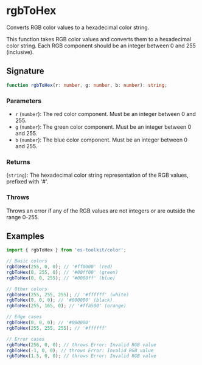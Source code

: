 # rgbToHex

Converts RGB color values to a hexadecimal color string.

This function takes RGB color values and converts them to a hexadecimal color string. Each RGB component should be an integer between 0 and 255 (inclusive).

## Signature

```typescript
function rgbToHex(r: number, g: number, b: number): string;
```

### Parameters

- `r` (`number`): The red color component. Must be an integer between 0 and 255.
- `g` (`number`): The green color component. Must be an integer between 0 and 255.
- `b` (`number`): The blue color component. Must be an integer between 0 and 255.

### Returns

(`string`): The hexadecimal color string representation of the RGB values, prefixed with '#'.

### Throws

Throws an error if any of the RGB values are not integers or are outside the range 0-255.

## Examples

```typescript
import { rgbToHex } from 'es-toolkit/color';

// Basic colors
rgbToHex(255, 0, 0); // '#ff0000' (red)
rgbToHex(0, 255, 0); // '#00ff00' (green)
rgbToHex(0, 0, 255); // '#0000ff' (blue)

// Other colors
rgbToHex(255, 255, 255); // '#ffffff' (white)
rgbToHex(0, 0, 0); // '#000000' (black)
rgbToHex(255, 165, 0); // '#ffa500' (orange)

// Edge cases
rgbToHex(0, 0, 0); // '#000000'
rgbToHex(255, 255, 255); // '#ffffff'

// Error cases
rgbToHex(256, 0, 0); // throws Error: Invalid RGB value
rgbToHex(-1, 0, 0); // throws Error: Invalid RGB value
rgbToHex(1.5, 0, 0); // throws Error: Invalid RGB value
```
